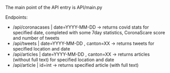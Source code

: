 The main point of the API entry is API/main.py

Endpoints:

- /api/coronacases	| date=YYYY-MM-DD -> returns covid stats for specified date, completed with some 7day statistics, CoronaScare score and number of tweets
- /api/tweets			| date=YYYY-MM-DD , canton=XX -> returns tweets for specified location and date
- /api/articles		| date=YYYY-MM-DD , canton=XX -> returns articles (without full text) for specified location and date
- /api/article		| id=int -> returns specified article (with full text)